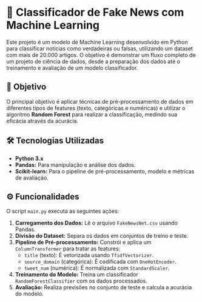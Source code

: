 # 📰 Classificador de Fake News com Machine Learning

Este projeto é um modelo de Machine Learning desenvolvido em Python para classificar notícias como verdadeiras ou falsas, utilizando um dataset com mais de 20.000 artigos. O objetivo é demonstrar um fluxo completo de um projeto de ciência de dados, desde a preparação dos dados até o treinamento e avaliação de um modelo classificador.

## 🎯 Objetivo

O principal objetivo é aplicar técnicas de pré-processamento de dados em diferentes tipos de features (texto, categóricas e numéricas) e utilizar o algoritmo **Random Forest** para realizar a classificação, medindo sua eficácia através da acurácia.

## 🛠️ Tecnologias Utilizadas

* **Python 3.x**
* **Pandas:** Para manipulação e análise dos dados.
* **Scikit-learn:** Para o pipeline de pré-processamento, modelo e métricas de avaliação.

## ⚙️ Funcionalidades

O script `main.py` executa as seguintes ações:
1.  **Carregamento dos Dados:** Lê o arquivo `FakeNewsNet.csv` usando Pandas.
2.  **Divisão do Dataset:** Separa os dados em conjuntos de treino e teste.
3.  **Pipeline de Pré-processamento:** Constrói e aplica um `ColumnTransformer` para tratar as features:
    * `title` (texto): É vetorizada usando `TfidfVectorizer`.
    * `source_domain` (categórica): É codificada com `OneHotEncoder`.
    * `tweet_num` (numérica): É normalizada com `StandardScaler`.
4.  **Treinamento do Modelo:** Treina um classificador `RandomForestClassifier` com os dados processados.
5.  **Avaliação:** Realiza previsões no conjunto de teste e calcula a acurácia do modelo.
